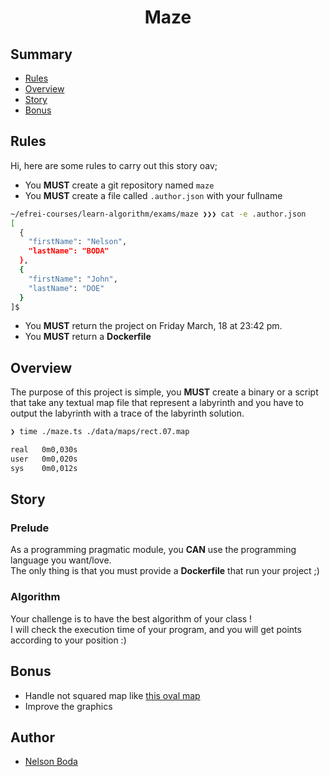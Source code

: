 <h1 align="center">
  Maze
</h1>

## <a name='summary'> Summary</a>

* [Rules](#rules)
* [Overview](#overview)
* [Story](#story)
* [Bonus](#bonus)

## <a name='rules'> Rules</a>

Hi, here are some rules to carry out this story oav;

* You **MUST** create a git repository named `maze`
* You **MUST** create a file called `.author.json` with your fullname

```sh
~/efrei-courses/learn-algorithm/exams/maze ❯❯❯ cat -e .author.json
[
  {
    "firstName": "Nelson",
    "lastName": "BODA"
  },
  {
    "firstName": "John",
    "lastName": "DOE"
  }
]$
```
* You **MUST** return the project on Friday March, 18 at 23:42 pm.<br />
* You **MUST** return a **Dockerfile**

## <a name='overview'>Overview</a>

The purpose of this project is simple, you **MUST** create a binary or a script that take any textual map file that represent a labyrinth and you have to output the labyrinth with a trace of the labyrinth solution.
```sh
❯ time ./maze.ts ./data/maps/rect.07.map

real   0m0,030s
user   0m0,020s
sys    0m0,012s
```

## <a name='story'>Story</a>

### Prelude

As a programming pragmatic module, you **CAN** use the programming language you want/love.<br />
The only thing is that you must provide a **Dockerfile** that run your project ;)

### Algorithm

Your challenge is to have the best algorithm of your class ! <br />
I will check the execution time of your program, and you will get points according to your position :)

## <a name='bonus'> Bonus</a>

* Handle not squared map like [this oval map](./data/maps/oval_01.map)
* Improve the graphics

## Author

* [Nelson Boda](https://github.com/Nelson9594)
